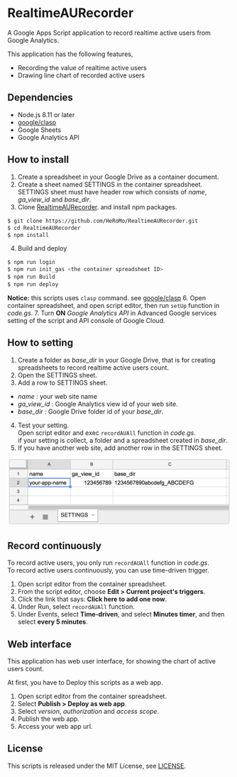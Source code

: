 # RealtimeAURecorder

A Google Apps Script application to record realtime active users from Google Analytics.

This application has the following features,
- Recording the value of realtime active users
- Drawing line chart of recorded active users

## Dependencies

- Node.js 8.11 or later
- [google/clasp](https://github.com/google/clasp)
- Google Sheets
- Google Analytics API

## How to install
1. Create a spreadsheet in your Google Drive as a container document.
2. Create a sheet named SETTINGS in the container spreadsheet.<br>
  SETTINGS sheet must have header row which consists of *name*, *ga_view_id* and *base_dir*.
3. Clone [RealtimeAURecorder](https://github.com/HeRoMo/RealtimeAURecorder). and install npm packages.
  ```
  $ git clone https://github.com/HeRoMo/RealtimeAURecorder.git
  $ cd RealtimeAURecorder
  $ npm install
  ```
4. Build and deploy
  ```bash
  $ npm run login
  $ npm run init_gas <the container spreadsheet ID>
  $ npm run Build
  $ npm run deploy
  ```
  **Notice:** this scripts uses `clasp` command. see [google/clasp](https://github.com/google/clasp)
6. Open container spreadsheet, and open script editor, then run `setUp` function in *code.gs*.
7. Turn **ON** *Google Analytics API* in Advanced Google services setting of the script and API console of Google Cloud.


## How to setting
1. Create a folder as *base_dir* in your Google Drive, that is for creating spreadsheets to record realtime active users count.
2. Open the SETTINGS sheet.
3. Add a row to SETTINGS sheet.
  - *name* : your web site name
  - *ga_view_id* : Google Analytics view id of your web site.
  - *base_dir* : Google Drive folder id of your *base_dir*.
4. Test your setting.<br>
  Open script editor and exec `recordAUAll` function in *code.gs*.<br>
  if your setting is collect, a folder and a spreadsheet created in *base_dir*.
5. If you have another web site, add another row in the SETTINGS sheet.

![SETTINGS](doc/SETTINGS.png)

## Record continuously
To record active users, you only run `recordAUAll` function in *code.gs*.<br>
To record active users continuously, you can use time-driven trigger.

1. Open script editor from the container spreadsheet.
2. From the script editor, choose **Edit > Current project's triggers**.
3. Click the link that says: **Click here to add one now**.
4. Under Run, select `recordAUAll` function.
5. Under Events, select **Time-driven**, and select **Minutes timer**, and then select **every 5 minutes**.

## Web interface
This application has web user interface, for showing the chart of active users count.

At first, you have to Deploy this scripts as a web app.

1. Open script editor from the container spreadsheet.
2. Select **Publish > Deploy as web app**.
3. Select *version*, *authorization* and *access scope*.
4. Publish the web app.
5. Access your web app url.

## License
This scripts is released under the MIT License, see [LICENSE](./LICENSE.txt).
